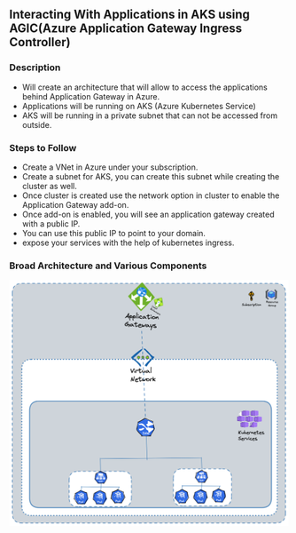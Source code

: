 ## Interacting With Applications in AKS using AGIC(Azure Application Gateway Ingress Controller)

### Description

- Will create an architecture that will allow to access the applications 
  behind Application Gateway in Azure.
- Applications will be running on AKS (Azure Kubernetes Service)
- AKS will be running in a private subnet that can not be accessed from outside.

### Steps to Follow

- Create a VNet in Azure under your subscription.
- Create a subnet for AKS, you can create this subnet while creating the
  cluster as well.
- Once cluster is created use the network option in cluster to enable the
  Application Gateway add-on.
- Once add-on is enabled, you will see an application gateway created with a public IP.
- You can use this public IP to point to your domain.
- expose your services with the help of kubernetes ingress.

### Broad Architecture and Various Components

![](AKS-With-AGIC/diagram/aks-with-agic.excalidraw.png)
